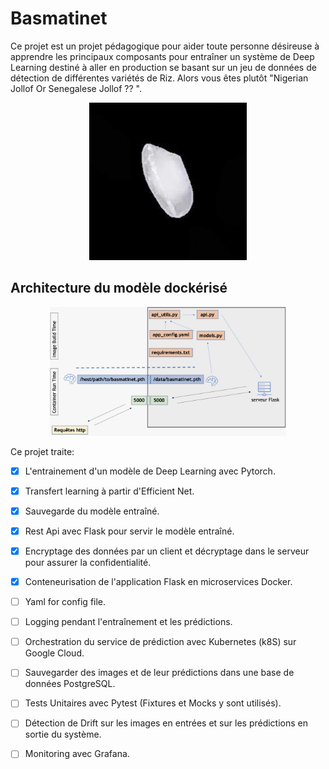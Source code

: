 # Basmatinet

Ce projet est un projet pédagogique pour aider toute personne désireuse à apprendre les principaux composants pour entraîner un système de Deep Learning destiné à aller en production se basant sur un jeu de données de détection de différentes variétés de Riz. Alors vous êtes plutôt "Nigerian Jollof Or Senegalese Jollof ?? ". 

<p align="center">
  <img src="./app/arborio.jpg" height="25%" width="50%">
</p>

## Architecture du modèle dockérisé

<p align="center">
  <img src="./app/architecture_dockerize.jpeg" height="50%" width="75%">
</p>




Ce projet traite:

- [x] L'entrainement d'un modèle de Deep Learning avec Pytorch.
- [x] Transfert learning à partir d'Efficient Net.
- [x] Sauvegarde du modèle entraîné.
- [x] Rest Api avec Flask pour servir le modèle entraîné.
- [x] Encryptage des données par un client et décryptage dans le serveur pour assurer la confidentialité.
- [x] Conteneurisation de l'application Flask en microservices Docker.
- [ ] Yaml for config file.
- [ ] Logging pendant l'entraînement et les prédictions.
- [ ] Orchestration du service de prédiction avec Kubernetes (k8S) sur Google Cloud.
- [ ] Sauvegarder des images et de leur prédictions dans une base de données PostgreSQL.
- [ ] Tests Unitaires avec Pytest (Fixtures et Mocks y sont utilisés).
- [ ] Détection de Drift sur les images en entrées et sur les prédictions en sortie du système. 
- [ ] Monitoring avec Grafana.


